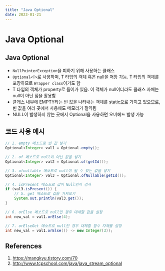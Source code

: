 ```yaml
---
title: "Java Optional"
date: 2023-01-21
---
```


# Java Optional

## Java Optional

- `NullPointerException`을 피하기 위해 사용하는 클래스
- `Optional<T>`로 사용하며, T 타입의 객체 혹은 null을 저장 가능. T 타입의 객체를 포장하므로 `Wrapper class`이기도 함
- T 타입의 객체가 property로 들어가 있음. 이 객체가 null이더라도 클래스 자체는 null이 아닌 점을 활용함
- 클래스 내부에 EMPTY라는 빈 값을 나타내는 객체를 static으로 가지고 있으므로, 빈 값을 여러 곳에서 사용해도 메모리가 절약됨
- NULL이 발생하지 않는 곳에서 Optional을 사용하면 오버헤드 발생 가능

## 코드 사용 예시

```Java
// 1. empty 메소드로 빈 값 넣기
Optional<Integer> val1 = Optional.empty();

// 2. of 메소드로 null이 아닌 값을 넣기
Optional<Integer> val2 = Optional.of(getId());

// 3. ofnullable 메소드로 null이 될 수 있는 값을 넣기
Optional<Integer> val3 = Optional.ofNullable(getId());

// 4. isPresent 메소드로 값이 Null인지 검사
if (val3.isPresent()) {
    // 5. get 메소드로 값을 가져오기
    System.out.println(val3.get());
}

// 6. orElse 메소드로 null인 경우 대체할 값을 설정
int new_val = val1.orElse(4);

// 7. orElseGet 메소드로 null인 경우 대체할 함수 자체를 설정
int new_val = val1.orElse(() -> new Integer(3));
```

## References

1. https://mangkyu.tistory.com/70
2. http://www.tcpschool.com/java/java_stream_optional
